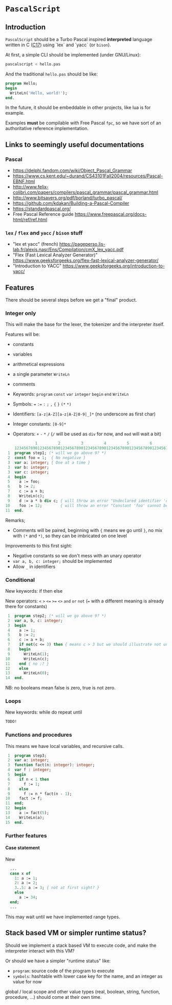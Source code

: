 # `PascalScript`

## Introduction

`PascalScript` should be a Turbo Pascal inspired __interpreted__ language written in C ([C17](https://en.wikipedia.org/wiki/C17_(C_standard_revision))) using `lex` and `yacc` (or `bison`).

At first, a simple CLI should be implemented (under GNU/Linux):

```bash
pascalscript < hello.pas
```

And the traditional `hello.pas` should be like:

```pascal
program Hello;
begin
  WriteLn('Hello, world!');
end.
```

In the future, it should be embeddable in other projects, like lua is for example.

Examples __must__ be compilable with Free Pascal `fpc`, so we have sort of an authoritative reference implementation.

## Links to seemingly useful documentations

### Pascal

- <https://delphi.fandom.com/wiki/Object_Pascal_Grammar>
- <https://www.cs.kent.edu/~durand/CS43101Fall2004/resources/Pascal-EBNF.html>
- <http://www.felix-colibri.com/papers/compilers/pascal_grammar/pascal_grammar.html>
- <http://www.bitsavers.org/pdf/borland/turbo_pascal/>
- <https://github.com/kdakan/Building-a-Pascal-Compiler>
- <https://standardpascal.org/>
- Free Pascal Reference guide <https://www.freepascal.org/docs-html/ref/ref.html>

### `lex` / `flex` and `yacc` / `bison` stuff

- "lex et yacc" (french) <https://pageperso.lis-lab.fr/alexis.nasr/Ens/Compilation/cmX_lex_yacc.pdf>
- "Flex (Fast Lexical Analyzer Generator)" <https://www.geeksforgeeks.org/flex-fast-lexical-analyzer-generator/>
- "Introduction to YACC" <https://www.geeksforgeeks.org/introduction-to-yacc/>

## Features

There should be several steps before we get a "final" product.

### Integer only

This will make the base for the lexer, the tokenizer and the interpreter itself.

Features will be:

- constants
- variables
- arithmetical expressions
- a single parameter `WriteLn`
- comments


- Keywords: `program` `const` `var` `integer` `begin` `end` `WriteLn`
- Symbols:  `=` `:=` `:` `;` `,` `{` `}` `(*` `*)`
- Identifiers: `[a-z|A-Z][a-z|A-Z|0-9|_]*` (no underscore as first char)
- Integer constants: `[0-9]*`
- Operators: `+` `-` `*` `/` (`/` will be used as `div` for now, and `mod` will wait a bit)

```pascal
             1         2         3         4         5         6         7         8         9        10        11        12
    123456789012345678901234567890123456789012345678901234567890123456789012345678901234567890123456789012345678901234567890
 1  program step1; (* will we go above 9? *)
 2  const foo = 1;  { No negative }
 3  var a: integer; { One at a time }
 3  var b: integer;
 3  var c: integer;
 4  begin
 5    a := foo;
 6    b := 2;
 7    c := a + b;
 8    WriteLn(c);
 9    d := a * b div c; { will throw an error "Undeclared identifier 'd' at line 9, column 3" and stop execution }
10    foo := 12;        { will throw an error "Constant 'foo' cannot be assigned at line 10, column 3" and stop execution }
11  end.
```

Remarks;

- Comments will be paired, beginning with `{` means we go until `}`, no mix with `(*` and `*)`, so they can be imbricated on one level

Improvements to this first sight:

- Negative constants so we don't mess with an unary operator
- `var a, b, c: integer;` should be implemented
- Allow `_` in identifiers

### Conditional

New keywords: if then else

New operators: `<` `>` `<=` `>=` `<>` `and` `or` `not` (`=` with a different meaning is already there for constants)

```pascal
 1  program step2; (* will we go above 9? *)
 2  var a, b, c: integer;
 3  begin
 4    a := 1;
 5    b := 2;
 6    c := a + b;
 7    if not(c <= 3) then { means c > 3 but we should illustrate not unary operator }
 8    begin
 9      WriteLn(1);
10      WriteLn(c);
11    end { no ;? }
12    else
13      WriteLn(0);
14  end.
```

NB: no booleans mean false is zero, true is not zero.

### Loops

New keywords: while do repeat until

```pascal
TODO!
```

### Functions and procedures

This means we have local variables, and recursive calls.

```pascal
 1  program step3;
 2  var a: integer;
 3  function fact(n: integer): integer;
 4  var f : integer;
 5  begin
 6    if n < 1 then
 7      f := 1;
 8    else
 9      f := n * fact(n - 1);
10    fact := f;
11  end;
12  begin
13    a := fact(5);
14    WriteLn(a);
15  end.
```

### Further features

#### Case statement

New

```pascal
  ...
  case x of
    1: a := 1;
    2: a := 2;
    3..5: a := 3; { not at first sight? }
    else
      a := 34;
  end;
  ...
```

This may wait until we have implemented range types.

## Stack based VM or simpler runtime status?

Should we implement a stack based VM to execute code, and make the interpreter interact with this VM?

Or should we have a simpler "runtime status" like:

- `program`: source code of the program to execute
- `symbols`: hashtable with lower case key for the name, and an integer as value for now

global / local scope and other value types (real, boolean, string, function, procedure, ...) should come at their own time.
